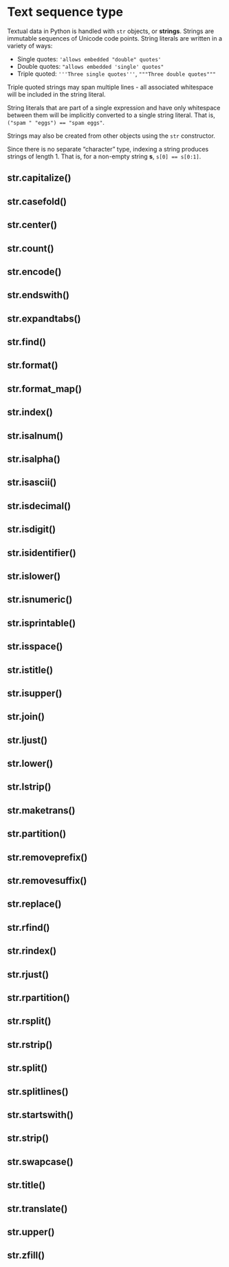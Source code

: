 # Text sequence type
Textual data in Python is handled with `str` objects, or **strings**. Strings are immutable sequences of Unicode code points. String literals are written in a variety of ways:
- Single quotes: `'allows embedded "double" quotes'`
- Double quotes: `"allows embedded 'single' quotes"`
- Triple quoted: `'''Three single quotes'''`, `"""Three double quotes"""`

Triple quoted strings may span multiple lines - all associated whitespace will be included in the string literal.

String literals that are part of a single expression and have only whitespace between them will be implicitly converted to a single string literal. That is, `("spam " "eggs") == "spam eggs"`.

Strings may also be created from other objects using the `str` constructor.

Since there is no separate “character” type, indexing a string produces strings of length 1. That is, for a non-empty string **s**, `s[0] == s[0:1]`.

## str.capitalize()

## str.casefold()

## str.center()

## str.count()

## str.encode()

## str.endswith()

## str.expandtabs()

## str.find()

## str.format()

## str.format_map()

## str.index()

## str.isalnum()

## str.isalpha()

## str.isascii()

## str.isdecimal()

## str.isdigit()

## str.isidentifier()

## str.islower()

## str.isnumeric()

## str.isprintable()

## str.isspace()

## str.istitle()

## str.isupper()

## str.join()

## str.ljust()

## str.lower()

## str.lstrip()

## str.maketrans()

## str.partition()

## str.removeprefix()

## str.removesuffix()

## str.replace()

## str.rfind()

## str.rindex()

## str.rjust()

## str.rpartition()

## str.rsplit()

## str.rstrip()

## str.split()

## str.splitlines()

## str.startswith()

## str.strip()

## str.swapcase()

## str.title()

## str.translate()

## str.upper()

## str.zfill()